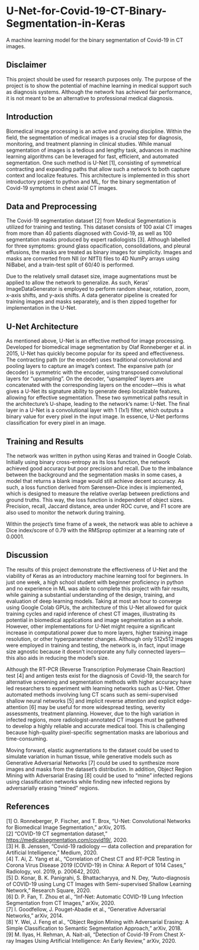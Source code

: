 # U-Net-for-Covid-19-CT-Binary-Segmentation-in-Keras
A machine learning model for the binary segmentation of Covid-19 in CT images.


## Disclaimer
  This project should be used for research purposes only. The purpose of the project is to show the potential of machine learning in medical support such as diagnosis systems. Although the network has achieved fair performance, it is not meant to be an alternative to professional medical diagnosis.

## Introduction
Biomedical image processing is an active and growing discipline. Within the field, the segmentation of medical images is a crucial step for diagnosis, monitoring, and treatment planning in clinical studies. While manual segmentation of images is a tedious and lengthy task, advances in machine learning algorithms can be leveraged for fast, efficient, and automated segmentation. One such method is U-Net [1], consisting of symmetrical contracting and expanding paths that allow such a network to both capture context and localize features. This architecture is implemented in this short introductory project to python and ML, for the binary segmentation of Covid-19 symptoms in chest axial CT images.

## Data and Preprocessing 
The Covid-19 segmentation dataset [2] from Medical Segmentation is utilized for training and testing. This dataset consists of 100 axial CT images from more than 40 patients diagnosed with Covid-19, as well as 100 segmentation masks produced by expert radiologists [3]. Although labelled for three symptoms: ground glass opacification, consolidations, and pleural effusions, the masks are treated as binary images for simplicity. Images and masks are converted from NII (or NIfTI) files to 4D NumPy arrays using NiBabel, and a train-test split of 60/40 is performed. 
  
Due to the relatively small dataset size, image augmentations must be applied to allow the network to generalize. As such, Keras’ ImageDataGenerator is employed to perform random shear, rotation, zoom, x-axis shifts, and y-axis shifts. A data generator pipeline is created for training images and masks separately, and is then zipped together for implementation in the U-Net. 

## U-Net Architecture
As mentioned above, U-Net is an effective method for image processing. Developed for biomedical image segmentation by Olaf Ronneberger et al. in 2015, U-Net has quickly become popular for its speed and effectiveness. The contracting path (or the encoder) uses traditional convolutional and pooling layers to capture an image’s context. The expansive path (or decoder) is symmetric with the encoder, using transposed convolutional layers for “upsampling”. On the decoder, “upsampled” layers are concatenated with the corresponding layers on the encoder—this is what gives a U-Net its signature ability to generate deep localizable features, allowing for effective segmentation. These two symmetrical paths result in the architecture’s U-shape, leading to the network’s name: U-Net. The final layer in a U-Net is a convolutional layer with 1 (1x1) filter, which outputs a binary value for every pixel in the input image. In essence, U-Net performs classification for every pixel in an image. 
 
## Training and Results
The network was written in python using Keras and trained in Google Colab. Initially using binary cross-entropy as its loss function, the network achieved good accuracy but poor precision and recall. Due to the imbalance between the background and the segmentation masks in some cases, a model that returns a blank image would still achieve decent accuracy. As such, a loss function derived from Sørensen–Dice index is implemented, which is designed to measure the relative overlap between predictions and ground truths. This way, the loss function is independent of object sizes. Precision, recall, Jaccard distance, area under ROC curve, and F1 score are also used to monitor the network during training. 
  
Within the project’s time frame of a week, the network was able to achieve a Dice index/score of 0.79 with the RMSprop optimizer at a learning rate of 0.0001.
  
## Discussion
The results of this project demonstrate the effectiveness of U-Net and the viability of Keras as an introductory machine learning tool for beginners. In just one week, a high school student with beginner proficiency in python and no experience in ML was able to complete this project with fair results, while gaining a substantial understanding of the design, training, and evaluation of deep learning models. Taking at most an hour to converge using Google Colab GPUs, the architecture of this U-Net allowed for quick training cycles and rapid inference of chest CT images, illustrating its potential in biomedical applications and image segmentation as a whole. However, other implementations for U-Net might require a significant increase in computational power due to more layers, higher training image resolution, or other hyperparameter changes. Although only 512x512 images were employed in training and testing, the network is, in fact, input image size agnostic because it doesn’t incorporate any fully connected layers— this also aids in reducing the model’s size.

Although the RT-PCR (Reverse Transcription Polymerase Chain Reaction) test [4] and antigen tests exist for the diagnosis of Covid-19, the search for alternative screening and segmentation methods with higher accuracy have led researchers to experiment with learning networks such as U-Net. Other automated methods involving lung CT scans such as semi-supervised shallow neural networks [5] and implicit reverse attention and explicit edge-attention [6] may be useful for more widespread testing, severity assessments, treatment planning. However, due to the high variation in infected regions, more radiologist-annotated CT images must be gathered to develop a highly reliable and accurate medical tool. This is challenging because high-quality pixel-specific segmentation masks are laborious and time-consuming.
  
Moving forward, elastic augmentations to the dataset could be used to simulate variation in human tissue, while generative models such as Generative Adversarial Networks [7] could be used to synthesize more images and masks from the dataset’s distribution. In addition, Object Region Mining with Adversarial Erasing [8] could be used to “mine” infected regions using classification networks while finding new infected regions by adversarially erasing “mined” regions. 
 
## References
[1] O. Ronneberger, P. Fischer, and T. Brox, “U-Net: Convolutional Networks for Biomedical Image Segmentation,” arXiv, 2015.  
[2] “COVID-19 CT segmentation dataset,” https://medicalsegmentation.com/covid19/, 2020.  
[3] H. B. Jenssen, “Covid-19 radiology — data collection and preparation for Artificial Intelligence,” Medium, 2020.   
[4] T. Ai, Z. Yang et al., “Correlation of Chest CT and RT-PCR Testing in Corona Virus Disease 2019 (COVID-19) in China: A Report of 1014 Cases,” Radiology, vol. 2019, p. 200642, 2020.  
[5] D. Konar, B. K. Panigrahi, S. Bhattacharyya, and N. Dey, “Auto-diagnosis of COVID-19 using Lung CT Images with Semi-supervised Shallow Learning Network,” Research Square, 2020.  
[6] D. P. Fan, T. Zhou et al., “Inf-Net: Automatic COVID-19 Lung Infection Segmentation from CT Images,” arXiv, 2020.  
[7] I. Goodfellow, J. Pouget-Abadie et al., “Generative Adversarial Networks,” arXiv, 2014.  
[8] Y. Wei, J. Feng et al., “Object Region Mining with Adversarial Erasing: A Simple Classification to Semantic Segmentation Approach,” arXiv, 2018.  
[9] M. Ilyas, H. Rehman, A. Nait-ali, “Detection of Covid-19 From Chest X-ray Images Using Artificial Intelligence: An Early Review,” arXiv, 2020.  

